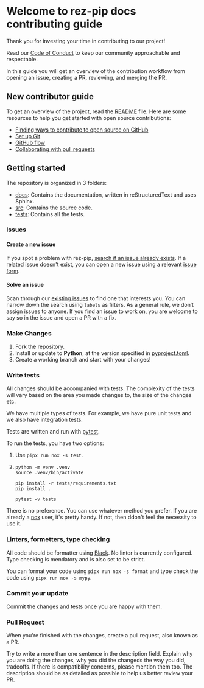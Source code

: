 <!--
SPDX-FileCopyrightText: 2022 Contributors to the rez project

SPDX-License-Identifier: Apache-2.0
-->

# Welcome to rez-pip docs contributing guide

Thank you for investing your time in contributing to our project!

Read our [Code of Conduct](./CODE_OF_CONDUCT.md) to keep our community approachable and respectable.

In this guide you will get an overview of the contribution workflow from opening an issue, creating a PR, reviewing, and merging the PR.

## New contributor guide

To get an overview of the project, read the [README](README.md) file. Here are some resources to help you get started with open source contributions:

- [Finding ways to contribute to open source on GitHub](https://docs.github.com/en/get-started/exploring-projects-on-github/finding-ways-to-contribute-to-open-source-on-github)
- [Set up Git](https://docs.github.com/en/get-started/quickstart/set-up-git)
- [GitHub flow](https://docs.github.com/en/get-started/quickstart/github-flow)
- [Collaborating with pull requests](https://docs.github.com/en/github/collaborating-with-pull-requests)


## Getting started

The repository is organized in 3 folders:

* [docs](./docs): Contains the documentation, written in reStructuredText and uses Sphinx.
* [src](./src): Contains the source code.
* [tests](./tests): Contains all the tests.

### Issues

#### Create a new issue

If you spot a problem with rez-pip, [search if an issue already exists](https://docs.github.com/en/github/searching-for-information-on-github/searching-on-github/searching-issues-and-pull-requests#search-by-the-title-body-or-comments). If a related issue doesn't exist, you can open a new issue using a relevant [issue form](https://github.com/JeanChristopheMorinPerso/rez-pip/issues/new).

#### Solve an issue

Scan through our [existing issues](https://github.com/JeanChristopheMorinPerso/rez-pip/issues) to find one that interests you. You can narrow down the search using `labels` as filters. As a general rule, we don’t assign issues to anyone. If you find an issue to work on, you are welcome to say so in the issue and open a PR with a fix.

### Make Changes

1. Fork the repository.
2. Install or update to **Python**, at the version specified in [pyproject.toml](./pyproject.toml).
3. Create a working branch and start with your changes!


### Write tests

All changes should be accompanied with tests. The complexity of the tests will vary based on the area
you made changes to, the size of the changes etc.

We have multiple types of tests. For example, we have pure unit tests and we also have integration tests.

Tests are written and run with [pytest](https://docs.pytest.org).

To run the tests, you have two options:

1. Use `pipx run nox -s test`.
2. ```
   python -m venv .venv
   source .venv/bin/activate

   pip install -r tests/requirements.txt
   pip install .

   pytest -v tests
   ```

There is no preference. Yuo can use whatever method you prefer.
If you are already a [nox](https://nox.thea.codes/en/stable/) user, it's pretty handy.
If not, then ddon't feel the necessity to use it.

### Linters, formetters, type checking

All code should be formatter using [Black](https://black.readthedocs.io/en/stable/). No linter is
currently configured. Type checking is mendatory and is also set to be strict.

You can format your code using `pipx run nox -s format` and type check the code
using `pipx run nox -s mypy`.

### Commit your update

Commit the changes and tests once you are happy with them.

### Pull Request

When you're finished with the changes, create a pull request, also known as a PR.

Try to write a more than one sentence in the description field. Explain why you are
doing the changes, why you did the changeds the way you did, tradeoffs. If there
is compatibility concerns, please mention them too. The description should be
as detailed as possible to help us better review your PR.
